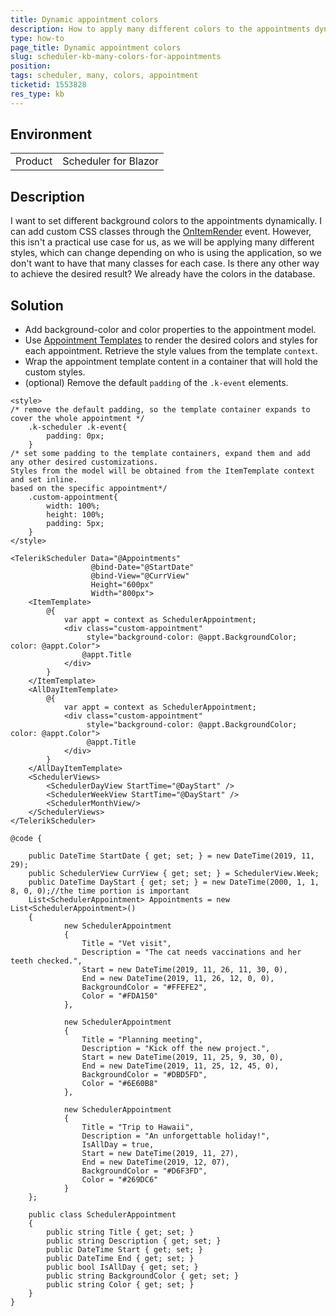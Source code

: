 ```yaml
---
title: Dynamic appointment colors
description: How to apply many different colors to the appointments dynamically
type: how-to
page_title: Dynamic appointment colors
slug: scheduler-kb-many-colors-for-appointments
position: 
tags: scheduler, many, colors, appointment
ticketid: 1553828
res_type: kb
---
```


## Environment
<table>
	<tbody>
		<tr>
			<td>Product</td>
			<td>Scheduler for Blazor</td>
		</tr>
	</tbody>
</table>


## Description

I want to set different background colors to the appointments dynamically. I can add custom CSS classes through the [OnItemRender](slug:scheduler-events#itemrender) event. However, this isn't a practical use case for us, as we will be applying many different styles, which can change depending on who is using the application, so we don't want to have that many classes for each case. Is there any other way to achieve the desired result? We already have the colors in the database.

## Solution

* Add background-color and color properties to the appointment model.
* Use [Appointment Templates](slug:scheduler-templates-appointment) to render the desired colors and styles for each appointment. Retrieve the style values from the template `context`.
* Wrap the appointment template content in a container that will hold the custom styles.
* (optional) Remove the default `padding` of the `.k-event` elements.

````RAZOR
<style>
/* remove the default padding, so the template container expands to cover the whole appointment */
    .k-scheduler .k-event{
        padding: 0px;
    } 
/* set some padding to the template containers, expand them and add any other desired customizations. 
Styles from the model will be obtained from the ItemTemplate context and set inline.
based on the specific appointment*/
    .custom-appointment{    
        width: 100%;
        height: 100%;
        padding: 5px;
    }
</style>

<TelerikScheduler Data="@Appointments"
                  @bind-Date="@StartDate" 
                  @bind-View="@CurrView" 
                  Height="600px" 
                  Width="800px">
    <ItemTemplate>
        @{
            var appt = context as SchedulerAppointment;
            <div class="custom-appointment"
                 style="background-color: @appt.BackgroundColor; color: @appt.Color">
                @appt.Title
            </div>
        }
    </ItemTemplate>
    <AllDayItemTemplate>
        @{
            var appt = context as SchedulerAppointment;            
            <div class="custom-appointment"
                 style="background-color: @appt.BackgroundColor; color: @appt.Color">
                 @appt.Title                
            </div>
        }
    </AllDayItemTemplate>
    <SchedulerViews>
        <SchedulerDayView StartTime="@DayStart" />
        <SchedulerWeekView StartTime="@DayStart" />
        <SchedulerMonthView/>
    </SchedulerViews>
</TelerikScheduler>

@code {

    public DateTime StartDate { get; set; } = new DateTime(2019, 11, 29);
    public SchedulerView CurrView { get; set; } = SchedulerView.Week;
    public DateTime DayStart { get; set; } = new DateTime(2000, 1, 1, 8, 0, 0);//the time portion is important
    List<SchedulerAppointment> Appointments = new List<SchedulerAppointment>()
    {
            new SchedulerAppointment
            {
                Title = "Vet visit",
                Description = "The cat needs vaccinations and her teeth checked.",
                Start = new DateTime(2019, 11, 26, 11, 30, 0),
                End = new DateTime(2019, 11, 26, 12, 0, 0),
                BackgroundColor = "#FFEFE2",
                Color = "#FDA150"
            },

            new SchedulerAppointment
            {
                Title = "Planning meeting",
                Description = "Kick off the new project.",
                Start = new DateTime(2019, 11, 25, 9, 30, 0),
                End = new DateTime(2019, 11, 25, 12, 45, 0),
                BackgroundColor = "#DBD5FD",
                Color = "#6E60B8"
            },

            new SchedulerAppointment
            {
                Title = "Trip to Hawaii",
                Description = "An unforgettable holiday!",
                IsAllDay = true,
                Start = new DateTime(2019, 11, 27),
                End = new DateTime(2019, 12, 07),
                BackgroundColor = "#D6F3FD",
                Color = "#269DC6"
            }
    };

    public class SchedulerAppointment
    {
        public string Title { get; set; }
        public string Description { get; set; }
        public DateTime Start { get; set; }
        public DateTime End { get; set; }
        public bool IsAllDay { get; set; }
        public string BackgroundColor { get; set; }
        public string Color { get; set; }
    }
}
````
